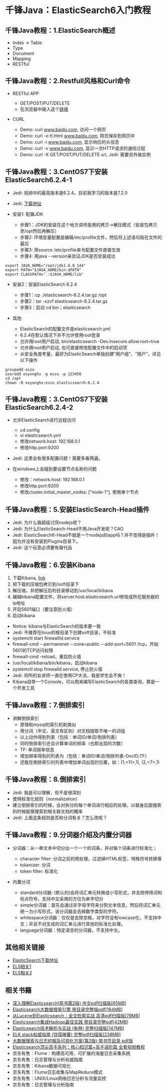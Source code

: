 # 千锋Java：ElasticSearch6入门教程

## 千锋Java教程：1.ElasticSearch概述

* Index -> Table
* Type
* Document
* Mapping
* RESTful

## 千锋Java教程：2.Restfull风格和Curl命令

* RESTful APP
  * GET/POST/PUT/DELETE
  * 在浏览器中输入这个[链接](http://www.weather.com.cn/data/sk/101010100.html)
  
* CURL
  * Demo: curl www.baidu.com, 访问一个网页
  * Demo: curl -o tt.html www.baidu.com, 网页保存到网页中
  * Demo: curl -i www.baidu.com, 显示响应的头信息
  * Demo: curl -v www.baidu.com, 显示一次HTTP请求的通信过程
  * Demo: curl -X GET/POST/PUT/DELETE url, Jedi: 需要另外做实例

## 千锋Java教程：3.CentOS7下安装ElasticSearch6.2.4-1

* Jedi: 视频中的最高版本是6.2.4，目前我学习的版本是7.2.0
* Jedi: [下载地址](https://www.elastic.co/cn/downloads/elasticsearch)

* 安装1: 配置JDK
  * 步骤1：JDK的安装在这个地方讲师是用的拷贝->解压模式（安装包拷贝至/opt然后再解压）
  * 步骤2: 环境变量配置是编辑/etc/profile文件，然后将上述语句贴在文件的最后
  * 步骤3: 用source /etc/profile来令配置文件直接生效
  * 步骤4: 用java --version来验证JDK是否安装成功

```shell
export JAVA_HOME="/opt/jdk1.8.0_144"
export PATH="$JAVA_HOME/bin:$PATH"
export CLASSPATH=".:$JAVA_HOME/lib"
```

* 安装2：安装ElasticSearch 6.2.4
  * 步骤1：cp ./elasticsearch-6.2.4.tar.gz /opt
  * 步骤2：tar -xzvf elasticsearch-6.2.4.tar.gz
  * 步骤3：启动 cd bin；elasticsearch
  
* 其他
  * ElasticSearch的配置文件是elasticsearch.yml
  * 6.2.4在默认情况下并不允许使用root登录
  * 允许用root用户启动, bin/elasticsearch -Des.insecure.allow.root=true
  * 允许用root用户启动, 也可直接修改配置文件中的启动项
  * 从安全角度考量，最好为ElasticSearch单独创建“用户组”、“用户”，详见以下操作
  
```shell
groupadd eszu
useradd esyonghu -g eszu -p 123456
cd /opt
chown -R esyonghu:eszu elasticsearch-6.2.4
```

## 千锋Java教程：3.CentOS7下安装ElasticSearch6.2.4-2

* 允许ElasticSearch进行远程访问
  * cd config
  * vi elasticsearch.yml
  * 修改network.host: 192.168.0.1
  * 修改http.port:9200
  
* Jedi: 这里会有很多配置问题！需要多看两遍。
* 在windows上会碰到要设置节点名称的问题
  * 修改：network.host: 192.168.0.1
  * 修改http.port:9200
  * 修改cluster.initial_master_nodes: ["node-1"], 使用单个节点

## 千锋Java教程：5.安装ElasticSearch-Head插件

* Jedi: 为什么我超级讨厌nodejs呢？
* Jedi: 为什么ElasticSearch-Head不用Java开发呢？CAO
* Jedi: ElasticSearch6-Head不就是一个nodejs的app吗？并不觉得是插件！因为并没有安装到Plugins目录下。
* Jedi: 这个玩意必须要有替代品

## 千锋Java教程：6.安装Kibana

1. 下载Kibana, [link](https://www.elastic.co/downloads/kibana)
2. 把下载的压缩包拷贝到/soft目录下
3. 解压缩，并把解压后的目录移动到/usr/local/kibana
4. 编辑kibana配置文件，将server.host.elasticsearch.url修改成所在服务器的ip地址
5. 开启5601端口（要注意防火墙）
6. 启动kibana

* Notice: kibana与ElasticSearch的版本要一致
* Jedi: 不推荐在linux的根目录下创建soft目录，不标准
* systemctl start firewallId.service
* firewall-cmd --permanenet --zone=public --add-port=5601 /tcp，开始5601的TCP访问权限
* firewall-cmd -reload，重启防火墙
* /usr/local/kibana/bin/kibana，启动kibana
* systemctl stop firewalld.service, 停止防火墙
* Jedi: 将所的女讲师一直在使用CP大法，我是学生会不爽！
* Kibana自带一个Console，可以用来编写ElasticSearch的各类查询，算是一个开发工具

## 千锋Java教程：7.倒排索引

* 讲解倒排索引
  * 原理和mysql的索引机制类似
  * 用分词（中文、英文有区别）对文档提取不唯一的词组
  * 以上动作得到列表（包括：单词ID/单词/倒排列表）
  * 同时倒排索引还会计算单词的频率（也即出现的次数）
  * TF: 单词频率信息
  * 增加频率得到的列表为（包括：单词ID/单词/倒排列表-DocID;TF）
  * 还能在倒排索引的列表中增加单词出现的位置，如：(1,<11>,1), (2,<7>,1)

## 千锋Java教程：8.倒排索引

* Jedi: 我是可以理解，但不是很深刻
* 使用标准化规则（normalization）
* 建立倒排索引的时候，会对拆分的每个单词进行相应的处理，以替身后面搜索的时候能够搜索到相关联文档的概率
* Jedi: 上面这条规则是否和分词有关？怎么改呢？

## 千锋Java教程：9.分词器介绍及内置分词器

* 分词器：从一串文本中切分出一个一个的词条，并对每个词条进行标准化；
  * character filter: 分词之前的预处理，过滤掉HTML标签，特殊符号转换等
  * tokenizer: 分词
  * token filter: 标准化

* 内置分词
  * standard分词器: (默认的)会将词汇单元转换成小写形式，并去除停用词和标点符号，支持中文采用的方位为单字切分
  * simple分词器：首先会通过非字母字符来分割文本信息，然后将词汇单元统一为小写形式。该分词器会去掉数字类型的字符。
  * whitespace分词器：仅仅是去除空格，对字符没有lowcase化，不支持中文；并且不对生成的词汇单元进行其他的标准化处理。
  * language分词器：特定语言的分词器，不支持中文。

## 其他相关链接

* [ElasticSearch下载地址](https://www.elastic.co/cn/downloads/elasticsearch)
* [ELS相关1](https://blog.csdn.net/wolovexiexiongfei/article/details/83022146)
* [ELS相关2](https://blog.csdn.net/chen_2890/article/details/83757022)

## 相关书籍

* [深入理解Elasticsearch(原书第2版) 中文pdf扫描版[65MB]](https://www.jb51.net/books/652442.html)
* [Elasticsearch大数据搜索引擎 带目录完整版pdf[184MB]](https://www.jb51.net/books/658770.html)
* [从Lucene到Elasticsearch：全文检索实战 高清pdf扫描版[79MB]](https://www.jb51.net/books/647877.html)
* [Elasticsearch集成Hadoop最佳实践 带目录完整pdf[42MB]](https://www.jb51.net/books/622030.html)
* [Elasticsearch技术解析与实战 (朱林) 完整扫描版[147MB]](https://www.jb51.net/books/587224.html)
* [ELK stack权威指南 (饶琛琳著) 完整pdf扫描版[238MB]](https://www.jb51.net/books/557416.html)
* [大数据搜索与日志挖掘及可视化方案(第2版) 带书签目录 pdf版](https://www.jb51.net/books/596572.html)
* [Elasticsearch顶尖高手系列：核心知识篇+高手进阶篇 全套视频教程](https://www.jb51.net/books/587233.html)
* 京东有售：Flume：构建高可用、可扩展的海量日志采集系统
* 京东有售：日志管理与分析权威指南
* 京东有售：Kibana数据可视化
* 京东有售：Flume日志收集与MapReduce模式
* 京东有售：UNIX/Linux网络日志分析与流量监控
* 京东有售：日志管理与分析指南
